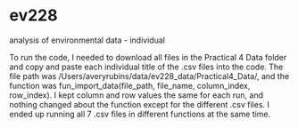 # ev228
analysis of environmental data - individual

To run the code, I needed to download all files in the Practical 4 Data folder and copy and paste each individual title of the .csv files into the code. The file path was /Users/averyrubins/data/ev228_data/Practical4_Data/, and the function was fun_import_data(file_path, file_name, column_index, row_index). I kept column and row values the same for each run, and nothing changed about the function except for the different .csv files. I ended up running all 7 .csv files in different functions at the same time.

